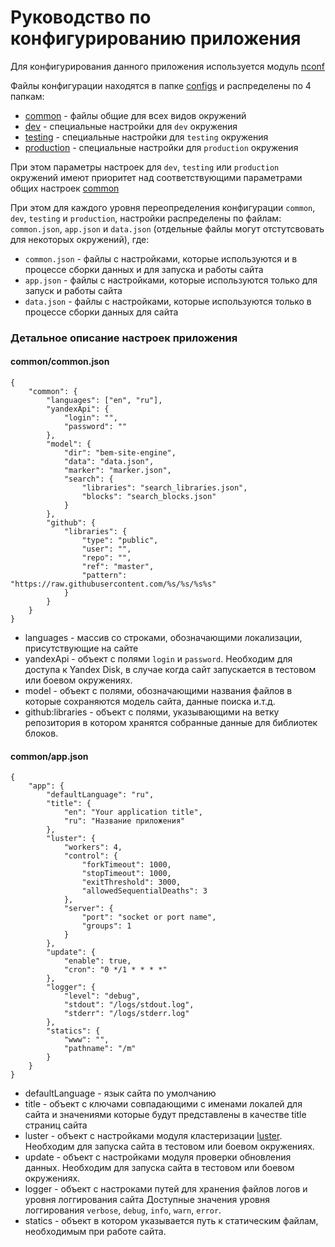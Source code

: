 # Руководство по конфигурированию приложения

Для конфигурирования данного приложения используется модуль [nconf](https://www.npmjs.org/package/nconf)

Файлы конфигурации находятся в папке [configs](./configs) и распределены по 4 папкам:

* [common](./configs/common) - файлы общие для всех видов окружений
* [dev](./configs/dev) - специальные настройки для `dev` окружения
* [testing](./configs/testing) - специальные настройки для `testing` окружения
* [production](./configs/production) - специальные настройки для `production` окружения

При этом параметры настроек для `dev`, `testing` или `production` окружений имеют приоритет над
соответствующими параметрами общих настроек [common](./configs/common)

При этом для каждого уровня переопределения конфигурации `common`, `dev`, `testing` и `production`,
настройки распределены по файлам: `common.json`, `app.json` и `data.json` 
(отдельные файлы могут отстутсвовать для некоторых окружений), где:

* `common.json` - файлы с настройками, которые используются и в процессе сборки данных и для запуска и работы сайта
* `app.json` - файлы с настройками, которые используются только для запуск и работы сайта
* `data.json` - файлы с настройками, которые используются только в процессе сборки данных для сайта

### Детальное описание настроек приложения

#### common/common.json

```
{
    "common": {
        "languages": ["en", "ru"],
        "yandexApi": {
            "login": "",
            "password": ""
        },
        "model": {
            "dir": "bem-site-engine",
            "data": "data.json",
            "marker": "marker.json",
            "search": {
                "libraries": "search_libraries.json",
                "blocks": "search_blocks.json"
            }
        },
        "github": {
            "libraries": {
                "type": "public",
                "user": "",
                "repo": "",
                "ref": "master",
                "pattern": "https://raw.githubusercontent.com/%s/%s/%s%s"
            }
        }
    }
}
```

* languages - массив со строками, обозначающими локализации, присутствующие на сайте
* yandexApi - объект с полями `login` и `password`. Необходим для доступа к Yandex Disk, в случае когда сайт запускается в тестовом или боевом окружениях.
* model - объект с полями, обозначающими названия файлов в которые сохраняются модель сайта, данные поиска и.т.д.
* github:libraries - объект с полями, указывающими на ветку репозитория в котором хранятся собранные данные для библиотек блоков.

#### common/app.json

```
{
    "app": {
        "defaultLanguage": "ru",
        "title": {
            "en": "Your application title",
            "ru": "Название приложения"
        },
        "luster": {
            "workers": 4,
            "control": {
                "forkTimeout": 1000,
                "stopTimeout": 1000,
                "exitThreshold": 3000,
                "allowedSequentialDeaths": 3
            },
            "server": {
                "port": "socket or port name",
                "groups": 1
            }
        },
        "update": {
            "enable": true,
            "cron": "0 */1 * * * *"
        },
        "logger": {
            "level": "debug",
            "stdout": "/logs/stdout.log",
            "stderr": "/logs/stderr.log"
        },
        "statics": {
            "www": "",
            "pathname": "/m"
        }
    }
}
```

* defaultLanguage - язык сайта по умолчанию
* title - объект с ключами совпадающими с именами локалей для сайта и значениями
которые будут представлены в качестве title страниц сайта
* luster -  объект с настройками модуля кластеризации [luster](https://www.npmjs.org/package/luster).
Необходим для запуска сайта в тестовом или боевом окружениях.
* update - объект с настройками модуля проверки обновления данных. 
Необходим для запуска сайта в тестовом или боевом окружениях.
* logger - объект с настроками путей для хранения файлов логов и уровня логгирования сайта
Доступные значения уровня логгирования `verbose`, `debug`, `info`, `warn`, `error`.
* statics - объект в котором указывается путь к статическим файлам, необходимым при работе сайта.
